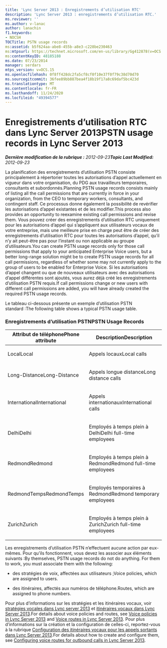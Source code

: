 ```yaml
---
title: 'Lync Server 2013 : Enregistrements d’utilisation RTC'
description: 'Lync Server 2013 : enregistrements d’utilisation RTC.'
ms.reviewer: ''
ms.author: v-lanac
author: lanachin
f1.keywords:
- NOCSH
TOCTitle: PSTN usage records
ms:assetid: b5f624aa-abe8-455b-a8e3-c228be230463
ms:mtpsurl: https://technet.microsoft.com/en-us/library/Gg412878(v=OCS.15)
ms:contentKeyID: 48185188
ms.date: 07/23/2014
manager: serdars
mtps_version: v=OCS.15
ms.openlocfilehash: 0f8ff428dc2fa5cf8cf0f10e37f0f79c38d70d70
ms.sourcegitcommit: 36fee89bb887bea4f18b19f17a8c69daf5bc423d
ms.translationtype: MT
ms.contentlocale: fr-FR
ms.lasthandoff: 11/24/2020
ms.locfileid: "49394577"
---
```

# <a name="pstn-usage-records-in-lync-server-2013"></a><span data-ttu-id="7ee58-103">Enregistrements d’utilisation RTC dans Lync Server 2013</span><span class="sxs-lookup"><span data-stu-id="7ee58-103">PSTN usage records in Lync Server 2013</span></span>

<div data-xmlns="http://www.w3.org/1999/xhtml">

<div class="topic" data-xmlns="http://www.w3.org/1999/xhtml" data-msxsl="urn:schemas-microsoft-com:xslt" data-cs="https://msdn.microsoft.com/">

<div data-asp="https://msdn2.microsoft.com/asp">



</div>

<div id="mainSection">

<div id="mainBody"><span data-ttu-id="7ee58-104">

<span> </span></span><span class="sxs-lookup"><span data-stu-id="7ee58-104">

<span> </span></span></span>

<span data-ttu-id="7ee58-105">_**Dernière modification de la rubrique :** 2012-09-23_</span><span class="sxs-lookup"><span data-stu-id="7ee58-105">_**Topic Last Modified:** 2012-09-23_</span></span>

<span data-ttu-id="7ee58-106">La planification des enregistrements d’utilisation PSTN consiste principalement à répertorier toutes les autorisations d’appel actuellement en vigueur dans votre organisation, du PDG aux travailleurs temporaires, consultants et subordonnés.</span><span class="sxs-lookup"><span data-stu-id="7ee58-106">Planning PSTN usage records consists mainly of listing all the call permissions that are currently in force in your organization, from the CEO to temporary workers, consultants, and contingent staff.</span></span> <span data-ttu-id="7ee58-107">Ce processus donne également la possibilité de revérifier les autorisations d’appel existantes et de les modifier.</span><span class="sxs-lookup"><span data-stu-id="7ee58-107">This process also provides an opportunity to reexamine existing call permissions and revise them.</span></span> <span data-ttu-id="7ee58-108">Vous pouvez créer des enregistrements d’utilisation RTC uniquement pour les autorisations d’appel qui s’appliquent aux utilisateurs vocaux de votre entreprise, mais une meilleure prise en charge peut être de créer des enregistrements d’utilisation RTC pour toutes les autorisations d’appel, qu’il n’y ait peut-être pas pour l’instant ou non applicable au groupe d’utilisateurs.</span><span class="sxs-lookup"><span data-stu-id="7ee58-108">You can create PSTN usage records only for those call permissions that apply to your anticipated Enterprise Voice users, but a better long-range solution might be to create PSTN usage records for all call permissions, regardless of whether some may not currently apply to the group of users to be enabled for Enterprise Voice.</span></span> <span data-ttu-id="7ee58-109">Si les autorisations d’appel changent ou que de nouveaux utilisateurs avec des autorisations d’appel différentes sont ajoutés, vous aurez déjà créé les enregistrements d’utilisation PSTN requis.</span><span class="sxs-lookup"><span data-stu-id="7ee58-109">If call permissions change or new users with different call permissions are added, you will have already created the required PSTN usage records.</span></span>

<span data-ttu-id="7ee58-110">Le tableau ci-dessous présente un exemple d’utilisation PSTN standard :</span><span class="sxs-lookup"><span data-stu-id="7ee58-110">The following table shows a typical PSTN usage table.</span></span>

### <a name="pstn-usage-records"></a><span data-ttu-id="7ee58-111">Enregistrements d’utilisation PSTN</span><span class="sxs-lookup"><span data-stu-id="7ee58-111">PSTN Usage Records</span></span>

<table>
<colgroup>
<col style="width: 50%" />
<col style="width: 50%" />
</colgroup>
<thead>
<tr class="header">
<th><span data-ttu-id="7ee58-112">Attribut de téléphone</span><span class="sxs-lookup"><span data-stu-id="7ee58-112">Phone attribute</span></span></th>
<th><span data-ttu-id="7ee58-113">Description</span><span class="sxs-lookup"><span data-stu-id="7ee58-113">Description</span></span></th>
</tr>
</thead>
<tbody>
<tr class="odd">
<td><p><span data-ttu-id="7ee58-114">Local</span><span class="sxs-lookup"><span data-stu-id="7ee58-114">Local</span></span></p></td>
<td><p><span data-ttu-id="7ee58-115">Appels locaux</span><span class="sxs-lookup"><span data-stu-id="7ee58-115">Local calls</span></span></p></td>
</tr>
<tr class="even">
<td><p><span data-ttu-id="7ee58-116">Long-Distance</span><span class="sxs-lookup"><span data-stu-id="7ee58-116">Long-Distance</span></span></p></td>
<td><p><span data-ttu-id="7ee58-117">Appels longue distance</span><span class="sxs-lookup"><span data-stu-id="7ee58-117">Long distance calls</span></span></p></td>
</tr>
<tr class="odd">
<td><p><span data-ttu-id="7ee58-118">International</span><span class="sxs-lookup"><span data-stu-id="7ee58-118">International</span></span></p></td>
<td><p><span data-ttu-id="7ee58-119">Appels internationaux</span><span class="sxs-lookup"><span data-stu-id="7ee58-119">International calls</span></span></p></td>
</tr>
<tr class="even">
<td><p><span data-ttu-id="7ee58-120">Delhi</span><span class="sxs-lookup"><span data-stu-id="7ee58-120">Delhi</span></span></p></td>
<td><p><span data-ttu-id="7ee58-121">Employés à temps plein à Delhi</span><span class="sxs-lookup"><span data-stu-id="7ee58-121">Delhi full-time employees</span></span></p></td>
</tr>
<tr class="odd">
<td><p><span data-ttu-id="7ee58-122">Redmond</span><span class="sxs-lookup"><span data-stu-id="7ee58-122">Redmond</span></span></p></td>
<td><p><span data-ttu-id="7ee58-123">Employés à temps plein à Redmond</span><span class="sxs-lookup"><span data-stu-id="7ee58-123">Redmond full-time employees</span></span></p></td>
</tr>
<tr class="even">
<td><p><span data-ttu-id="7ee58-124">RedmondTemps</span><span class="sxs-lookup"><span data-stu-id="7ee58-124">RedmondTemps</span></span></p></td>
<td><p><span data-ttu-id="7ee58-125">Employés temporaires à Redmond</span><span class="sxs-lookup"><span data-stu-id="7ee58-125">Redmond temporary employees</span></span></p></td>
</tr>
<tr class="odd">
<td><p><span data-ttu-id="7ee58-126">Zurich</span><span class="sxs-lookup"><span data-stu-id="7ee58-126">Zurich</span></span></p></td>
<td><p><span data-ttu-id="7ee58-127">Employés à temps plein à Zurich</span><span class="sxs-lookup"><span data-stu-id="7ee58-127">Zurich full-time employees</span></span></p></td>
</tr>
</tbody>
</table>


<span data-ttu-id="7ee58-p102">Les enregistrements d’utilisation PSTN n’effectuent aucune action par eux-mêmes. Pour qu’ils fonctionnent, vous devez les associer aux éléments suivants :</span><span class="sxs-lookup"><span data-stu-id="7ee58-p102">By themselves, PSTN usage records do not do anything. For them to work, you must associate them with the following:</span></span>

  - <span data-ttu-id="7ee58-130">des stratégies de voix, affectées aux utilisateurs ;</span><span class="sxs-lookup"><span data-stu-id="7ee58-130">Voice policies, which are assigned to users.</span></span>

  - <span data-ttu-id="7ee58-131">des itinéraires, affectés aux numéros de téléphone.</span><span class="sxs-lookup"><span data-stu-id="7ee58-131">Routes, which are assigned to phone numbers.</span></span>

<span data-ttu-id="7ee58-132">Pour plus d’informations sur les stratégies et les itinéraires vocaux, voir [stratégies vocales dans Lync server 2013](lync-server-2013-voice-policies.md) et [itinéraires vocaux dans Lync Server 2013](lync-server-2013-voice-routes.md).</span><span class="sxs-lookup"><span data-stu-id="7ee58-132">For details about voice policies and routes, see [Voice policies in Lync Server 2013](lync-server-2013-voice-policies.md) and [Voice routes in Lync Server 2013](lync-server-2013-voice-routes.md).</span></span> <span data-ttu-id="7ee58-133">Pour plus d’informations sur la création et la configuration de celles-ci, reportez-vous à la rubrique [Configuration des itinéraires vocaux pour les appels sortants dans Lync Server 2013](lync-server-2013-configuring-voice-routes-for-outbound-calls.md).</span><span class="sxs-lookup"><span data-stu-id="7ee58-133">For details about how to create and configure them, see [Configuring voice routes for outbound calls in Lync Server 2013](lync-server-2013-configuring-voice-routes-for-outbound-calls.md).</span></span>

<span data-ttu-id="7ee58-134"></div>

<span> </span>

</div>

</div>

</span><span class="sxs-lookup"><span data-stu-id="7ee58-134"></div>

<span> </span>

</div>

</div>

</span></span></div>

